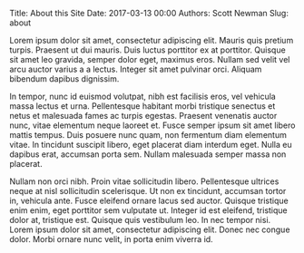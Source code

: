 Title: About this Site
Date: 2017-03-13 00:00
Authors: Scott Newman
Slug: about

Lorem ipsum dolor sit amet, consectetur adipiscing elit. Mauris quis pretium turpis. Praesent ut dui mauris. Duis luctus porttitor ex at porttitor. Quisque sit amet leo gravida, semper dolor eget, maximus eros. Nullam sed velit vel arcu auctor varius a a lectus. Integer sit amet pulvinar orci. Aliquam bibendum dapibus dignissim.

In tempor, nunc id euismod volutpat, nibh est facilisis eros, vel vehicula massa lectus et urna. Pellentesque habitant morbi tristique senectus et netus et malesuada fames ac turpis egestas. Praesent venenatis auctor nunc, vitae elementum neque laoreet et. Fusce semper ipsum sit amet libero mattis tempus. Duis posuere nunc quam, non fermentum diam elementum vitae. In tincidunt suscipit libero, eget placerat diam interdum eget. Nulla eu dapibus erat, accumsan porta sem. Nullam malesuada semper massa non placerat.

Nullam non orci nibh. Proin vitae sollicitudin libero. Pellentesque ultrices neque at nisl sollicitudin scelerisque. Ut non ex tincidunt, accumsan tortor in, vehicula ante. Fusce eleifend ornare lacus sed auctor. Quisque tristique enim enim, eget porttitor sem vulputate ut. Integer id est eleifend, tristique dolor at, tristique est. Quisque quis vestibulum leo. In nec tempor nisi. Lorem ipsum dolor sit amet, consectetur adipiscing elit. Donec nec congue dolor. Morbi ornare nunc velit, in porta enim viverra id.
